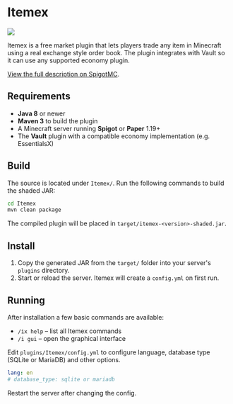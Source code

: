 # Itemex

<img src="https://ipfs.ome.sh/ipfs/QmPhxsvnTvK9MD7HoRBouBQavebdepiQpbXp1yXvq6j3Yn/"/>

Itemex is a free market plugin that lets players trade any item in Minecraft using a real exchange style order book. The plugin integrates with Vault so it can use any supported economy plugin.

[View the full description on SpigotMC](https://www.spigotmc.org/resources/itemex-item-exchange-free-market-plugin-like-a-stock-or-crypto-exchange-with-mc-items.108398/).

## Requirements

* **Java 8** or newer
* **Maven 3** to build the plugin
* A Minecraft server running **Spigot** or **Paper** 1.19+
* The **Vault** plugin with a compatible economy implementation (e.g. EssentialsX)

## Build

The source is located under `Itemex/`. Run the following commands to build the shaded JAR:

```bash
cd Itemex
mvn clean package
```

The compiled plugin will be placed in `target/itemex-<version>-shaded.jar`.

## Install

1. Copy the generated JAR from the `target/` folder into your server's `plugins` directory.
2. Start or reload the server. Itemex will create a `config.yml` on first run.

## Running

After installation a few basic commands are available:

* `/ix help` – list all Itemex commands
* `/i gui` – open the graphical interface

Edit `plugins/Itemex/config.yml` to configure language, database type (SQLite or MariaDB) and other options.

```yaml
lang: en
# database_type: sqlite or mariadb
```

Restart the server after changing the config.

